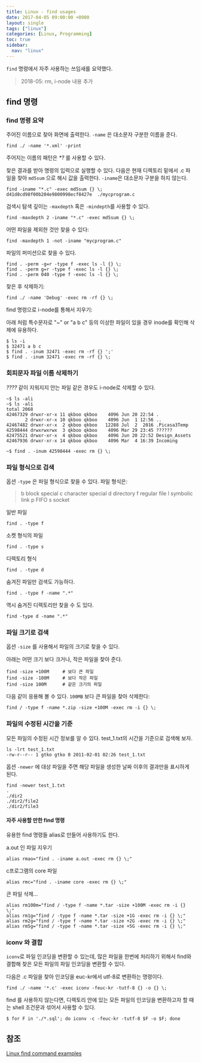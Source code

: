 ```yaml
---
title: Linux - find usages
date: 2017-04-05 09:00:00 +0900
layout: single
tags: ["linux"]
categories: [Linux, Programming]
toc: true
sidebar:
  nav: "linux"
---
```


`find` 명령에서 자주 사용하는 쓰임새를 요약했다.

> 2018-05: rm, i-node 내용 추가


## find 명령

### find 명령 요약

주어진 이름으로 찾아 화면에 출력한다. `-name` 은 대소문자 구분한 이름을 준다.

```terminal
find ./ -name '*.xml' -print
```

주어지는 이름의 패턴은 *\*?* 를 사용할 수 있다.


찾은 결과를 받아 명령의 입력으로 실행할 수 있다. 다음은 현재 디렉토리 밑에서 .c 파일을 찾아 `md5sum` 으로 해시 값을 출력한다. `-iname`은 대소문자 구분을 하지 않는다.


```terminal
find -iname "*.c" -exec md5sum {} \;
d41d8cd98f00b204e9800998ecf8427e  ./mycprogram.c
```


검색시 탐색 깊이는 `-maxdepth` 혹은 `-mindepth`를 사용할 수 있다.

```terminal
find -maxdepth 2 -iname "*.c" -exec md5sum {} \;
```


어떤 파일을 제외한 것만 찾을 수 있다:

```terminal
find -maxdepth 1 -not -iname "mycprogram.c"
```


파일의 퍼미션으로 찾을 수 있다.

```terminal
find . -perm -g=r -type f -exec ls -l {} \;
find . -perm g=r -type f -exec ls -l {} \;
find . -perm 040 -type f -exec ls -l {} \;
```

찾은 후 삭제하기:

```terminal
find ./ -name 'Debug' -exec rm -rf {} \;
```


find 명령으로 i-node를 통해서 지우기:

아래 처럼 특수문자로 "~" or "a b c" 등의 이상한 파일이 있을 경우 inode를 확인해 삭제에 유용하다.

```terminal
$ ls -i
$ 32471 a b c  
$ find . -inum 32471 -exec rm -rf {} ';'
$ find . -inum 32471 -exec rm -rf {} \;
```



### 회피문자 파일 이름 삭제하기

*????* 같이 지워지지 안는 파일 같은 경우도 i-node로 삭제할 수 있다.

```terminal
~$ ls -ali
~$ ls -ali
total 2068
42467329 drwxr-xr-x 11 qkboo qkboo    4096 Jun 20 22:54 .
       2 drwxr-xr-x 10 qkboo qkboo    4096 Jun  1 12:56 ..
42467482 drwxr-xr-x  2 qkboo qkboo   12288 Jul  2  2016 .Picasa3Temp
42598444 drwxrwxrwx  3 qkboo qkboo    4096 Mar 29 23:45 ??????
42475521 drwxr-xr-x  4 qkboo qkboo    4096 Jun 20 22:52 Design_Assets
42467936 drwxr-xr-x 14 qkboo qkboo    4096 Mar  4 16:39 Incoming

~$ find . -inum 42598444 -exec rm {} \;
```



### 파일 형식으로 검색

옵션 `-type` 은 파일 형식으로 찾을 수 있다. 파일 형식은:

>  b       block special
>  c       character special
>  d       directory
>  f       regular file
>  l       symbolic link
>  p       FIFO
>  s       socket


일반 파일

```terminal
find . -type f
```

소켓 형식의 파일

```terminal
find . -type s
```


디렉토리 형식

```terminal
find . -type d
```

숨겨진 파일만 검색도 가능하다.

```terminal
find . -type f -name ".*"
```

역시 숨겨진 디렉토리만 찾을 수 도 있다.

```terminal
find -type d -name ".*"
```


### 파일 크기로 검색

옵션 `-size` 를 사용해서 파일의 크기로 찾을 수 있다. 

아래는 어떤 크기 보다 크거나, 작은 파일을 찾아 준다.

```terminal
find -size +100M     # 보다 큰 파일
find -size -100M     # 보다 작은 파일
find -size 100M      # 같은 크기의 파일
```

다음 같이 응용해 볼 수 있다. `100MB` 보다 큰 파일을 찾아 삭제한다:

```terminal
find / -type f -name *.zip -size +100M -exec rm -i {} \;
```


### 파일의 수정된 시간을 기준

모든 파일의 수정된 시간 정보를 알 수 있다. test_1.txt의 시간을 기준으로 검색해 보자.

```terminal
ls -lrt test_1.txt
-rw-r--r-- 1 gtko gtko 0 2011-02-01 02:26 test_1.txt
```

옵션 `-newer` 에 대상 파일을 주면 해당 파일을 생성한 날짜 이후의 결과만을 표시하게 된다.

```terminal
find -newer test_1.txt
.
./dir2
./dir2/file2
./dir2/file3
```


#### 자주 사용할 만한 find 명령

유용한 find 명령들 alias로 만들어 사용하기도 한다.

a.out 인 파일 지우기

```terminal
alias rmao="find . -iname a.out -exec rm {} \;"
```

c프로그램의 core 파일

```terminal
alias rmc="find . -iname core -exec rm {} \;"
```

큰 파일 삭제...

```terminal
alias rm100m="find / -type f -name *.tar -size +100M -exec rm -i {} \;"
alias rm1g="find / -type f -name *.tar -size +1G -exec rm -i {} \;"
alias rm2g="find / -type f -name *.tar -size +2G -exec rm -i {} \;"
alias rm5g="find / -type f -name *.tar -size +5G -exec rm -i {} \;"
```


### iconv 와 결합

`iconv`로 파일 인코딩을 변환할 수 있는데, 많은 파일을 한번에 처리하기 위해서 find와 결합해 찾은 모든 파일의 파일 인코딩을 변환할 수 있다.

다음은 .c 파일을 찾아 인코딩을 euc-kr에서 utf-8로 변환하는 명령이다.

```terminal
find ./ -name '*.c' -exec iconv -feuc-kr -tutf-8 {} -o {} \;
```

find 를 사용하지 않는다면, 디렉토리 안에 있는 모든 파일의 인코딩을 변환하고자 할 때는 shell 조건문과 섞어서 사용할 수 있다.

```terminal
$ for F in './*.sql'; do iconv -c -feuc-kr -tutf-8 $F -o $F; done
```


## 참조

[Linux find command examples](http://www.thegeekstuff.com/2009/03/15-practical-linux-find-command-examples/)

